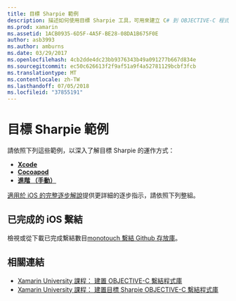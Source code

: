 ```yaml
---
title: 目標 Sharpie 範例
description: 描述如何使用目標 Sharpie 工具，可用來建立 C# 到 OBJECTIVE-C 程式碼的繫結的程序自動化的各種指南的這個文件連結。
ms.prod: xamarin
ms.assetid: 1ACB0935-6D5F-4A5F-BE28-08DA1B675F0E
author: asb3993
ms.author: amburns
ms.date: 03/29/2017
ms.openlocfilehash: 4cb2dde4dc23bb9376343b49a091277b667d834e
ms.sourcegitcommit: ec50c626613f2f9af51a9f4a52781129bcbf3fcb
ms.translationtype: MT
ms.contentlocale: zh-TW
ms.lasthandoff: 07/05/2018
ms.locfileid: "37855191"
---
```

# <a name="objective-sharpie-examples"></a>目標 Sharpie 範例

請依照下列這些範例，以深入了解目標 Sharpie 的運作方式：

- [**Xcode**](xcode.md)
- [**Cocoapod**](cocoapod.md)
- [**進階 （手動）**](advanced.md)

[適用於 iOS 的完整逐步解說](~/ios/platform/binding-objective-c/walkthrough.md)提供更詳細的逐步指示，請依照下列整組。

## <a name="completed-ios-bindings"></a>已完成的 iOS 繫結

檢視或從下載已完成繫結數目[monotouch 繫結 Github 存放庫](https://github.com/mono/monotouch-bindings/)。

## <a name="related-links"></a>相關連結

- [Xamarin University 課程： 建置 OBJECTIVE-C 繫結程式庫](https://university.xamarin.com/classes/track/all#building-an-objective-c-bindings-library)
- [Xamarin University 課程： 建置目標 Sharpie OBJECTIVE-C 繫結程式庫](https://university.xamarin.com/classes/track/all#build-an-objective-c-bindings-library-with-objective-sharpie)